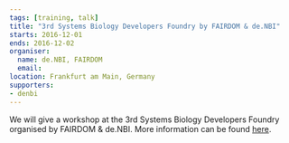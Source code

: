 ```yaml
---
tags: [training, talk]
title: "3rd Systems Biology Developers Foundry by FAIRDOM & de.NBI"
starts: 2016-12-01
ends: 2016-12-02
organiser:
  name: de.NBI, FAIRDOM
  email:
location: Frankfurt am Main, Germany
supporters:
- denbi
---
```


We will give a workshop at the 3rd Systems Biology Developers Foundry organised by FAIRDOM & de.NBI. More information can be found [here](https://fair-dom.org/communities/systems-biology-developers-foundry/3rd-sbdf/).
